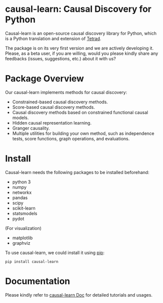 # causal-learn: Causal Discovery for Python

Causal-learn is an open-source causal discovery library for Python, which is a Python translation and extension of [Tetrad](https://github.com/cmu-phil/tetrad).

The package is on its very first version and we are actively developing it. Please, as a beta user, if you are willing, would you please kindly share any feedbacks (issues, suggestions, etc.) about it with us?

# Package Overview

Our causal-learn implements methods for causal discovery:

* Constrained-based causal discovery methods.
* Score-based causal discovery methods.
* Causal discovery methods based on constrained functional causal models.
* Hidden causal representation learning.
* Granger causality.
* Multiple utilities for building your own method, such as independence tests, score functions, graph operations, and evaluations.

# Install

Causal-learn needs the following packages to be installed beforehand:

* python 3
* numpy
* networkx
* pandas
* scipy
* scikit-learn
* statsmodels
* pydot

(For visualization)

* matplotlib
* graphviz

To use causal-learn, we could install it using [pip](https://pypi.org/project/sqlparse/):

```
pip install causal-learn
```

# Documentation

Please kindly refer to [causal-learn Doc](https://causal-learn.readthedocs.io/en/latest/) for detailed tutorials and usages.

